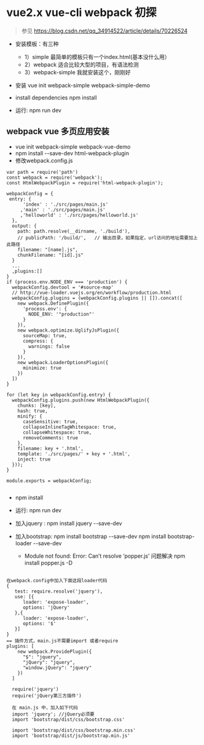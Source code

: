 
# vue2.x vue-cli webpack 初探
> 参见 https://blog.csdn.net/qq_34914522/article/details/70226524

* 安装模板：有三种
    * 1）simple 最简单的模板只有一个index.html(基本没什么用）
    * 2）webpack 适合比较大型的项目，有语法检测
    * 3）webpack-simple  我就安装这个，刚刚好
    
* 安装
    vue init webpack-simple webpack-simple-demo
    
* install dependencies
  npm install
    
* 运行: npm  run dev 

## webpack vue 多页应用安装
* vue init webpack-simple webpack-vue-demo
* npm install --save-dev html-webpack-plugin
* 修改webpack.config.js
```
var path = require('path')
const webpack = require('webpack');
const HtmlWebpackPlugin = require('html-webpack-plugin');

webpackConfig = {
 entry: {
      'index' : './src/pages/main.js'
     ,'main' : './src/pages/main.js'
     ,'helloworld' : './src/pages/helloworld.js'
  },
  output: {
    path: path.resolve(__dirname, './build'),
    // publicPath: '/build/',   // 输出目录，如果指定，url访问的地址需要加上此路径
    filename: "[name].js",
    chunkFilename: "[id].js"
  }
  ...
  ,plugins:[]
}
if (process.env.NODE_ENV === 'production') {
  webpackConfig.devtool = '#source-map'
  // http://vue-loader.vuejs.org/en/workflow/production.html
  webpackConfig.plugins = (webpackConfig.plugins || []).concat([
    new webpack.DefinePlugin({
      'process.env': {
        NODE_ENV: '"production"'
      }
    }),
    new webpack.optimize.UglifyJsPlugin({
      sourceMap: true,
      compress: {
        warnings: false
      }
    }),
    new webpack.LoaderOptionsPlugin({
      minimize: true
    })
  ])
}

for (let key in webpackConfig.entry) {
  webpackConfig.plugins.push(new HtmlWebpackPlugin({
    chunks: [key],
    hash: true,
    minify: {
      caseSensitive: true,
      collapseInlineTagWhitespace: true,
      collapseWhitespace: true,
      removeComments: true
    },
    filename: key + '.html',
    template: './src/pages/' + key + '.html',
    inject: true
  }));
}

module.exports = webpackConfig;
 
```

* npm install

* 运行: npm run dev

* 加入jquery  : npm install jquery --save-dev
* 加入bootstrap: npm install bootstrap --save-dev
    npm install bootstrap-loader --save-dev
   * Module not found: Error: Can’t resolve ‘popper.js’ 问题解决
     npm install popper.js -D
```

在webpack.config中加入下面这段loader代码
{
   test: require.resolve('jquery'),
   use: [{
      loader: 'expose-loader',
      options: 'jQuery'
   },{
      loader: 'expose-loader',
      options: '$'
   }]
}
== 插件方式，main.js不需要import 或者require
plugins: [
    new webpack.ProvidePlugin({
      "$": "jquery",
      "jQuery": "jquery",
      "window.jQuery": "jquery"
    })
  ]
  
  require('jquery')
  require('jQuery第三方插件')
  
  在 main.js 中，加入如下代码
  import 'jquery'; //jQuery必须要
  import 'bootstrap/dist/css/bootstrap.css'
  
  import 'bootstrap/dist/css/bootstrap.min.css'
  import 'bootstrap/dist/js/bootstrap.min.js'
 
```
